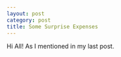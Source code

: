 ```yaml
---
layout: post
category: post
title: Some Surprise Expenses
---
```

Hi All! As I mentioned in my last post. 